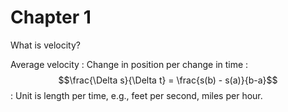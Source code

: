 # Chapter 1
What is velocity?

Average velocity
: Change in position per change in time
: $$\frac{\Delta s}{\Delta t} = \frac{s(b) - s(a)}{b-a}$$
: Unit is length per time, e.g., feet per second, miles per hour.


<!--stackedit_data:
eyJoaXN0b3J5IjpbNzA5NTE5NDI0LDE3MzI3MTQxMzMsMjQ3Nj
U2NTUsLTEyNjE0OTM1XX0=
-->